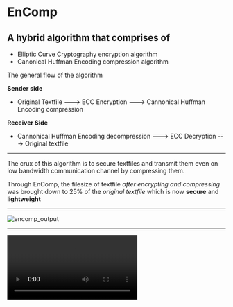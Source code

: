 # EnComp
## A hybrid algorithm that comprises of 
  * Elliptic Curve Cryptography encryption algorithm
  * Canonical Huffman Encoding compression algorithm
  
The general flow of the algorithm

__Sender side__
  * Original Textfile ---> ECC Encryption ---> Cannonical Huffman Encoding compression
  
__Receiver Side__
  * Cannonical Huffman Encoding decompression ---> ECC Decryption ---> Original textfile
  
---

The crux of this algorithm is to secure textfiles and transmit them even on low bandwidth communication channel by compressing them.

Through EnComp, the filesize of textfile _after encrypting and compressing_ was brought down to 25% of the _original textfile_ which is now __secure__ and __lightweight__ 

---
![encomp_output](https://user-images.githubusercontent.com/48949772/116284477-bf423c00-a7aa-11eb-943a-5db29ad2cca3.JPG)

---
![demo](https://user-images.githubusercontent.com/48949772/123384694-56aceb00-d5b2-11eb-8a10-ab44f55311c3.mp4)


